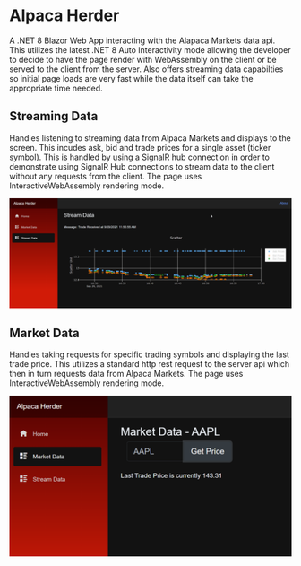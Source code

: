 # Alpaca Herder
A .NET 8 Blazor Web App interacting with the Alapaca Markets data api.  This utilizes the latest .NET 8 Auto Interactivity mode allowing the developer to decide to have the page render with WebAssembly on the client or be served to the client from the server. Also offers streaming data capabilties so initial page loads are very fast while the data itself can take the appropriate time needed.

## Streaming Data
Handles listening to streaming data from Alpaca Markets and displays to the screen.  This incudes ask, bid and trade prices for a single asset (ticker symbol).  This is handled by using a SignalR hub connection in order to demonstrate using SignalR Hub connections to stream data to the client without any requests from the client. The page uses InteractiveWebAssembly rendering mode.

![Streaming Data Screen](./docs/img/StreamingDataScreen.png "Streaming Data")

## Market Data
Handles taking requests for specific trading symbols and displaying the last trade price. This utilizes a standard http rest request to the server api which then in turn requests data from Alpaca Markets. The page uses InteractiveWebAssembly rendering mode.

![Market Data Screen](./docs/img/MarketDataScreen.png "Market Data")
